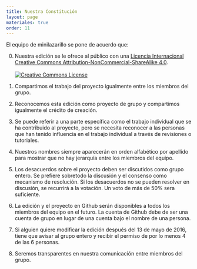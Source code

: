 ```yaml
---
title: Nuestra Constitución
layout: page
materiales: true
order: 11
---
```



El equipo de minilazarillo se pone de acuerdo que:

0. Nuestra edición se le ofrece al público con una <a rel="license" href="http://creativecommons.org/licenses/by-nc-sa/4.0/">Licencia Internacional Creative Commons Attribution-NonCommercial-ShareAlike 4.0</a>.<br><br><a rel="license" href="http://creativecommons.org/licenses/by-nc-sa/4.0/"><img alt="Creative Commons License" style="border-width:0" src="https://i.creativecommons.org/l/by-nc-sa/4.0/80x15.png" /></a>

1. Compartimos el trabajo del proyecto igualmente entre los miembros del grupo.
2. Reconocemos esta edición como proyecto de grupo y compartimos igualmente el crédito de creación.
3. Se puede referir a una parte específica como el trabajo individual que se ha contribuido al proyecto, pero se necesita reconocer a las personas que han tenido influencia en el trabajo individual a través de revisiones o tutoriales.
4. Nuestros nombres siempre aparecerán en orden alfabético por apellido para mostrar que no hay jerarquía entre los miembros del equipo.
5. Los desacuerdos sobre el proyecto deben ser discutidos como grupo entero. Se prefiere sobretodo la discusión y el consenso como mecanismo de resolución. Si los desacuerdos no se pueden resolver en discusión, se recurrirá a la votación. Un voto de más de 50% sera suficiente.
6. La edición y el proyecto en Github serán disponibles a todos los miembros del equipo en el futuro. La cuenta de Github debe de ser una cuenta de grupo en lugar de una cuenta bajo el nombre de una persona.
7. Si alguien quiere modificar la edición después del 13 de mayo de 2016, tiene que avisar al grupo entero y recibir el permiso de por lo menos 4 de las 6 personas.
8. Seremos transparentes en nuestra comunicación entre miembros del grupo.
